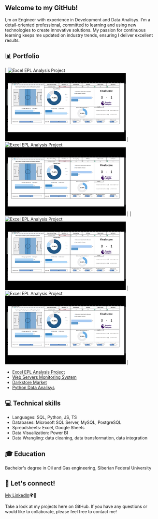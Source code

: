 ## Welcome to my GitHub!  
I,m an Engineer with experience in Development and Data Analisys. I'm a detail-oriented professional, committed to learning and using new technologies to create innovative solutions. 
My passion for continuous learning keeps me updated on industry trends, ensuring I deliver excellent results.

## 📊 Portfolio

| ![Excel EPL Analysis Project](https://github.com/artemrudman/Excel_Project_Liverpool) <img src="screenshots/DashBoard.gif" width="400"> | ![Excel EPL Analysis Project](https://github.com/artemrudman/Excel_Project_Liverpool) <img src="screenshots/DashBoard.gif" width="400"> |
| ![Excel EPL Analysis Project](https://github.com/artemrudman/Excel_Project_Liverpool) <img src="screenshots/DashBoard.gif" width="400">  | ![Excel EPL Analysis Project](https://github.com/artemrudman/Excel_Project_Liverpool) <img src="screenshots/DashBoard.gif" width="400">  |



- [Excel EPL Analysis Project](https://github.com/artemrudman/Excel_Project_Liverpool)
- [Web Servers Monitoring System](https://github.com/artemrudman/Webservers_Project/)
- [Darkstore Market](https://github.com/artemrudman/Darkstore_market)
- [Python Data Analisys]()
  
## 💻 Technical skills
- Languages: SQL, Python, JS, TS
- Databases: Microsoft SQL Server, MySQL, PostgreSQL
- Spreadsheets: Excel, Google Sheets
- Data Visualization: Power BI
- Data Wrangling: data cleaning, data transformation, data integration

## 🎓 Education
Bachelor's degree in Oil and Gas engineering, Siberian Federal University

## 📧 Let's connect!
[My LinkedIn](https://www.linkedin.com/in/artem-rudman/)🌍🚀

Take a look at my projects here on GitHub. If you have any questions or would like to collaborate, please feel free to contact me!
